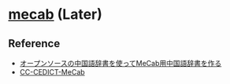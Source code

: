 # [mecab](https://taku910.github.io/mecab/) (Later)

## Reference

- [オープンソースの中国語辞書を使ってMeCab用中国語辞書を作る](https://note.com/honour_neat/n/n88b0ffcefd09)
- [CC-CEDICT-MeCab](https://github.com/ueda-keisuke/CC-CEDICT-MeCab)